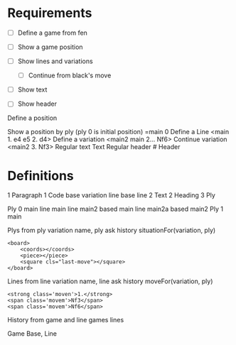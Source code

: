 # Requirements

- [ ] Define a game from fen
- [ ] Show a game position
- [ ] Show lines and variations
  - [ ] Continue from black's move
- [ ] Show text
- [ ] Show header


Define a position
    <main fen>
Show a position by ply (ply 0 is initial position)
    =main 0
Define a Line
    <main 1. e4 e5 2. d4>
Define a variation
    <main2 main 2... Nf6>
Continue variation
    <main2 3. Nf3>
Regular text
    Text
Regular header
    # Header

# Definitions

1 Paragraph
    1 Code
        base variation line
        base line
    2 Text
2 Heading
3 Ply

Ply 0 main
line main
line main2 based main
line main2a based main2
Ply 1 main

Plys
    from ply
    variation name, ply
    ask history
      situationFor(variation, ply)

    <board>
        <coords></coords>
        <piece></piece>
        <square cls="last-move"></square>
    </board>

Lines
    from line
    variation name, line
    ask history
      moveFor(variation, ply)

    <strong class='moven'>1.</strong> 
    <span class='movem'>Nf3</span> 
    <span class='movem'>Nf6</span>

History
    from game and line
    games
    lines


Game
    Base,
    Line
